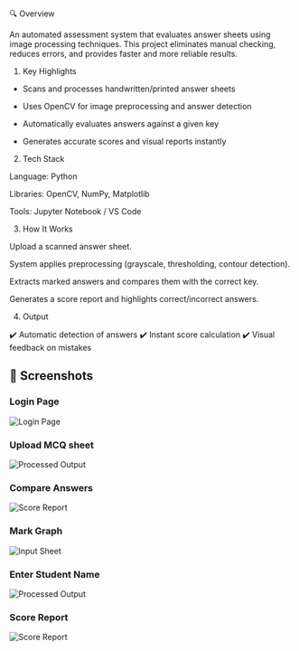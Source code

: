🔍 Overview

An automated assessment system that evaluates answer sheets using image processing techniques. This project eliminates manual checking, reduces errors, and provides faster and more reliable results.

1) Key Highlights

* Scans and processes handwritten/printed answer sheets

* Uses OpenCV for image preprocessing and answer detection

* Automatically evaluates answers against a given key

* Generates accurate scores and visual reports instantly

2) Tech Stack

Language: Python

Libraries: OpenCV, NumPy, Matplotlib

Tools: Jupyter Notebook / VS Code

3) How It Works

Upload a scanned answer sheet.

System applies preprocessing (grayscale, thresholding, contour detection).

Extracts marked answers and compares them with the correct key.

Generates a score report and highlights correct/incorrect answers.

4) Output

✔️ Automatic detection of answers
✔️ Instant score calculation
✔️ Visual feedback on mistakes

## 📸 Screenshots  

### Login Page  
![Login Page](asset/loginPage.png)  

### Upload MCQ sheet 
![Processed Output](images/output.png)  

### Compare Answers 
![Score Report](images/result.png)

### Mark Graph  
![Input Sheet](images/input.png)  

### Enter Student Name 
![Processed Output](images/output.png)  

### Score Report  
![Score Report](images/result.png)
